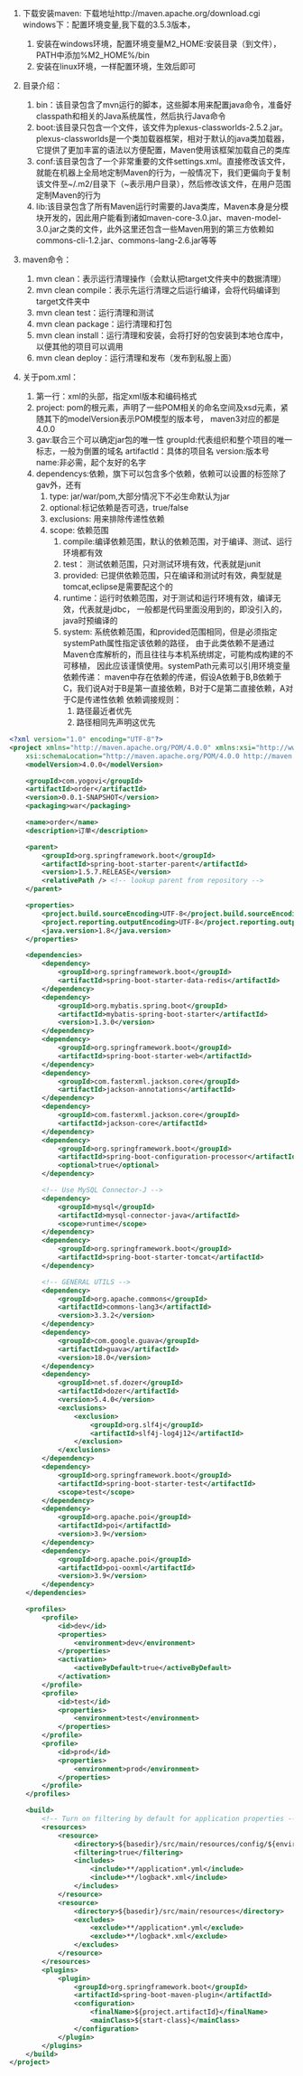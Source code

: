 1. 下载安装maven:
下载地址http://maven.apache.org/download.cgi
windows下：配置环境变量,我下载的3.5.3版本，
	1. 安装在windows环境，配置环境变量M2_HOME:安装目录（到文件），PATH中添加%M2_HOME%/bin
	2. 安装在linux环境，一样配置环境，生效后即可

2. 目录介绍：
	1. bin：该目录包含了mvn运行的脚本，这些脚本用来配置java命令，准备好classpath和相关的Java系统属性，然后执行Java命令
	2. boot:该目录只包含一个文件，该文件为plexus-classworlds-2.5.2.jar。plexus-classworlds是一个类加载器框架，相对于默认的java类加载器，它提供了更加丰富的语法以方便配置，Maven使用该框架加载自己的类库
	3. conf:该目录包含了一个非常重要的文件settings.xml。直接修改该文件，就能在机器上全局地定制Maven的行为，一般情况下，我们更偏向于复制该文件至~/.m2/目录下（~表示用户目录），然后修改该文件，在用户范围定制Maven的行为
	4. lib:该目录包含了所有Maven运行时需要的Java类库，Maven本身是分模块开发的，因此用户能看到诸如maven-core-3.0.jar、maven-model-3.0.jar之类的文件，此外这里还包含一些Maven用到的第三方依赖如commons-cli-1.2.jar、commons-lang-2.6.jar等等

3. maven命令：
	1. mvn clean：表示运行清理操作（会默认把target文件夹中的数据清理）
	2. mvn clean compile：表示先运行清理之后运行编译，会将代码编译到target文件夹中
	3. mvn clean test：运行清理和测试
	4. mvn clean package：运行清理和打包
	5. mvn clean install：运行清理和安装，会将打好的包安装到本地仓库中，以便其他的项目可以调用
	6. mvn clean deploy：运行清理和发布（发布到私服上面）

4. 关于pom.xml：
	1. 第一行：xml的头部，指定xml版本和编码格式
	2. project: pom的根元素，声明了一些POM相关的命名空间及xsd元素，紧随其下的modelVersion表示POM模型的版本号，
		maven3对应的都是4.0.0
	3. gav:联合三个可以确定jar包的唯一性
		groupId:代表组织和整个项目的唯一标志，一般为倒置的域名
		artifactId：具体的项目名
		version:版本号
		name:非必需，起个友好的名字
	4. dependencys:依赖，旗下可以包含多个依赖，依赖可以设置的标签除了gav外，还有
		1. type: jar/war/pom,大部分情况下不必生命默认为jar
		2. optional:标记依赖是否可选，true/false
		3. exclusions: 用来排除传递性依赖
		4. scope: 依赖范围
			1. compile:编译依赖范围，默认的依赖范围，对于编译、测试、运行环境都有效
			2. test： 测试依赖范围，只对测试环境有效，代表就是junit
			3. provided: 已提供依赖范围，只在编译和测试时有效，典型就是tomcat,eclipse是需要配这个的
			4. runtime：运行时依赖范围，对于测试和运行环境有效，编译无效，代表就是jdbc，
				一般都是代码里面没用到的，即没引入的，java时预编译的
			5. system: 系统依赖范围，和provided范围相同，但是必须指定systemPath属性指定该依赖的路径，
				由于此类依赖不是通过Maven仓库解析的，而且往往与本机系统绑定，可能构成构建的不可移植，
				因此应该谨慎使用。systemPath元素可以引用环境变量
			依赖传递：
				maven中存在依赖的传递，假设A依赖于B,B依赖于C，我们说A对于B是第一直接依赖，B对于C是第二直接依赖，A对于C是传递性依赖
			依赖调接规则：
				1. 路径最近者优先
				2. 路径相同先声明这优先

```xml
<?xml version="1.0" encoding="UTF-8"?>
<project xmlns="http://maven.apache.org/POM/4.0.0" xmlns:xsi="http://www.w3.org/2001/XMLSchema-instance"
	xsi:schemaLocation="http://maven.apache.org/POM/4.0.0 http://maven.apache.org/xsd/maven-4.0.0.xsd">
	<modelVersion>4.0.0</modelVersion>

	<groupId>com.yogovi</groupId>
	<artifactId>order</artifactId>
	<version>0.0.1-SNAPSHOT</version>
	<packaging>war</packaging>

	<name>order</name>
	<description>订单</description>

	<parent>
		<groupId>org.springframework.boot</groupId>
		<artifactId>spring-boot-starter-parent</artifactId>
		<version>1.5.7.RELEASE</version>
		<relativePath /> <!-- lookup parent from repository -->
	</parent>

	<properties>
		<project.build.sourceEncoding>UTF-8</project.build.sourceEncoding>
		<project.reporting.outputEncoding>UTF-8</project.reporting.outputEncoding>
		<java.version>1.8</java.version>
	</properties>

	<dependencies>
		<dependency>
			<groupId>org.springframework.boot</groupId>
			<artifactId>spring-boot-starter-data-redis</artifactId>
		</dependency>
		<dependency>
			<groupId>org.mybatis.spring.boot</groupId>
			<artifactId>mybatis-spring-boot-starter</artifactId>
			<version>1.3.0</version>
		</dependency>
		<dependency>
			<groupId>org.springframework.boot</groupId>
			<artifactId>spring-boot-starter-web</artifactId>
		</dependency>
		<dependency>
			<groupId>com.fasterxml.jackson.core</groupId>
			<artifactId>jackson-annotations</artifactId>
		</dependency>
		<dependency>
			<groupId>com.fasterxml.jackson.core</groupId>
			<artifactId>jackson-core</artifactId>
		</dependency>
		<dependency>
			<groupId>org.springframework.boot</groupId>
			<artifactId>spring-boot-configuration-processor</artifactId>
			<optional>true</optional>
		</dependency>

		<!-- Use MySQL Connector-J -->
		<dependency>
			<groupId>mysql</groupId>
			<artifactId>mysql-connector-java</artifactId>
			<scope>runtime</scope>
		</dependency>
		<dependency>
			<groupId>org.springframework.boot</groupId>
			<artifactId>spring-boot-starter-tomcat</artifactId>
		</dependency>

		<!-- GENERAL UTILS -->
		<dependency>
			<groupId>org.apache.commons</groupId>
			<artifactId>commons-lang3</artifactId>
			<version>3.3.2</version>
		</dependency>
		<dependency>
			<groupId>com.google.guava</groupId>
			<artifactId>guava</artifactId>
			<version>18.0</version>
		</dependency>
		<dependency>
			<groupId>net.sf.dozer</groupId>
			<artifactId>dozer</artifactId>
			<version>5.4.0</version>
			<exclusions>
				<exclusion>
					<groupId>org.slf4j</groupId>
					<artifactId>slf4j-log4j12</artifactId>
				</exclusion>
			</exclusions>
		</dependency>
		<dependency>
			<groupId>org.springframework.boot</groupId>
			<artifactId>spring-boot-starter-test</artifactId>
			<scope>test</scope>
		</dependency>
		<dependency>
			<groupId>org.apache.poi</groupId>
			<artifactId>poi</artifactId>
			<version>3.9</version>
		</dependency>
        <dependency>
            <groupId>org.apache.poi</groupId>
            <artifactId>poi-ooxml</artifactId>
            <version>3.9</version>
        </dependency>
    </dependencies>

	<profiles>
		<profile>
			<id>dev</id>
			<properties>
				<environment>dev</environment>
			</properties>
			<activation>
				<activeByDefault>true</activeByDefault>
			</activation>
		</profile>
		<profile>
			<id>test</id>
			<properties>
				<environment>test</environment>
			</properties>
		</profile>
		<profile>
			<id>prod</id>
			<properties>
				<environment>prod</environment>
			</properties>
		</profile>
	</profiles>

	<build>
		<!-- Turn on filtering by default for application properties -->
		<resources>
			<resource>
				<directory>${basedir}/src/main/resources/config/${environment}</directory>
				<filtering>true</filtering>
				<includes>
					<include>**/application*.yml</include>
					<include>**/logback*.xml</include>
				</includes>
			</resource>
			<resource>
				<directory>${basedir}/src/main/resources</directory>
				<excludes>
					<exclude>**/application*.yml</exclude>
					<exclude>**/logback*.xml</exclude>
				</excludes>
			</resource>
		</resources>
		<plugins>
			<plugin>
				<groupId>org.springframework.boot</groupId>
				<artifactId>spring-boot-maven-plugin</artifactId>
				<configuration>
					<finalName>${project.artifactId}</finalName>
					<mainClass>${start-class}</mainClass>
				</configuration>
			</plugin>
		</plugins>
	</build>
</project>
```
